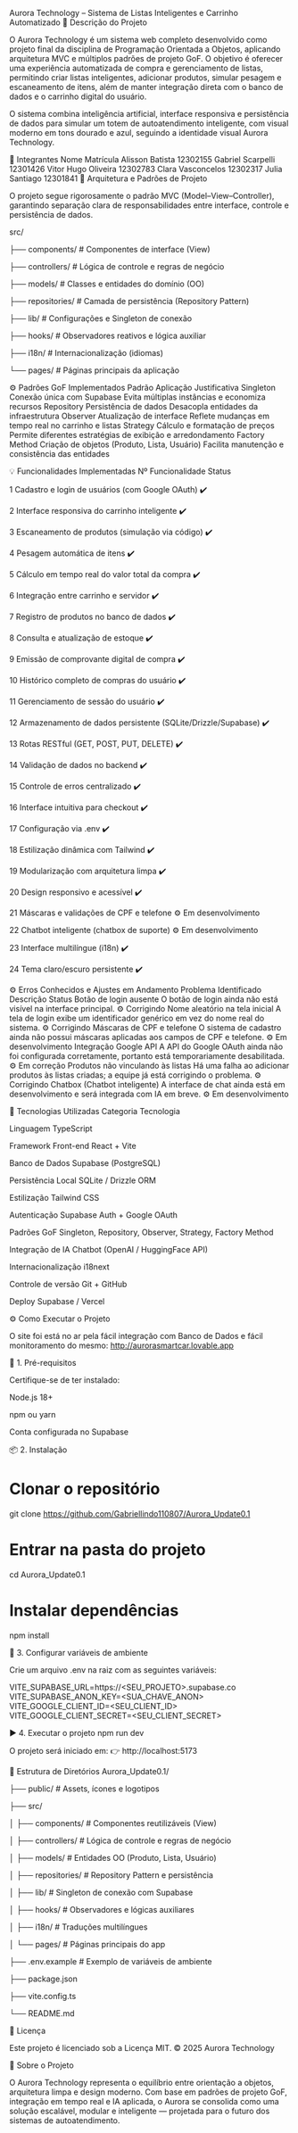 Aurora Technology – Sistema de Listas Inteligentes e Carrinho Automatizado
🧠 Descrição do Projeto

O Aurora Technology é um sistema web completo desenvolvido como projeto final da disciplina de Programação Orientada a Objetos, aplicando arquitetura MVC e múltiplos padrões de projeto GoF.
O objetivo é oferecer uma experiência automatizada de compra e gerenciamento de listas, permitindo criar listas inteligentes, adicionar produtos, simular pesagem e escaneamento de itens, além de manter integração direta com o banco de dados e o carrinho digital do usuário.

O sistema combina inteligência artificial, interface responsiva e persistência de dados para simular um totem de autoatendimento inteligente, com visual moderno em tons dourado e azul, seguindo a identidade visual Aurora Technology.

👥 Integrantes
Nome	Matrícula
Alisson Batista	12302155
Gabriel Scarpelli	12301426
Vitor Hugo Oliveira	12302783
Clara Vasconcelos	12302317
Julia Santiago	12301841
🧩 Arquitetura e Padrões de Projeto

O projeto segue rigorosamente o padrão MVC (Model–View–Controller), garantindo separação clara de responsabilidades entre interface, controle e persistência de dados.

src/

├── components/     # Componentes de interface (View)

├── controllers/    # Lógica de controle e regras de negócio

├── models/         # Classes e entidades do domínio (OO)

├── repositories/   # Camada de persistência (Repository Pattern)

├── lib/            # Configurações e Singleton de conexão

├── hooks/          # Observadores reativos e lógica auxiliar

├── i18n/           # Internacionalização (idiomas)

└── pages/          # Páginas principais da aplicação

⚙️ Padrões GoF Implementados
Padrão	Aplicação	Justificativa
Singleton	Conexão única com Supabase	Evita múltiplas instâncias e economiza recursos
Repository	Persistência de dados	Desacopla entidades da infraestrutura
Observer	Atualização de interface	Reflete mudanças em tempo real no carrinho e listas
Strategy	Cálculo e formatação de preços	Permite diferentes estratégias de exibição e arredondamento
Factory Method	Criação de objetos (Produto, Lista, Usuário)	Facilita manutenção e consistência das entidades

💡 Funcionalidades Implementadas
Nº	Funcionalidade	Status

1	Cadastro e login de usuários (com Google OAuth)	✔️

2	Interface responsiva do carrinho inteligente	✔️

3	Escaneamento de produtos (simulação via código)	✔️

4	Pesagem automática de itens	✔️

5	Cálculo em tempo real do valor total da compra	✔️

6	Integração entre carrinho e servidor	✔️

7	Registro de produtos no banco de dados	✔️

8	Consulta e atualização de estoque	✔️

9	Emissão de comprovante digital de compra	✔️

10	Histórico completo de compras do usuário	✔️

11	Gerenciamento de sessão do usuário	✔️

12	Armazenamento de dados persistente (SQLite/Drizzle/Supabase)	✔️

13	Rotas RESTful (GET, POST, PUT, DELETE)	✔️

14	Validação de dados no backend	✔️

15	Controle de erros centralizado	✔️

16	Interface intuitiva para checkout	✔️

17	Configuração via .env	✔️

18	Estilização dinâmica com Tailwind	✔️

19	Modularização com arquitetura limpa	✔️

20	Design responsivo e acessível	✔️

21	Máscaras e validações de CPF e telefone	⚙️ Em desenvolvimento

22	Chatbot inteligente (chatbox de suporte)	⚙️ Em desenvolvimento

23	Interface multilíngue (i18n)	✔️

24	Tema claro/escuro persistente	✔️

⚙️ Erros Conhecidos e Ajustes em Andamento
Problema Identificado	Descrição	Status
Botão de login ausente	O botão de login ainda não está visível na interface principal.	⚙️ Corrigindo
Nome aleatório na tela inicial	A tela de login exibe um identificador genérico em vez do nome real do sistema.	⚙️ Corrigindo
Máscaras de CPF e telefone	O sistema de cadastro ainda não possui máscaras aplicadas aos campos de CPF e telefone.	⚙️ Em desenvolvimento
Integração Google API	A API do Google OAuth ainda não foi configurada corretamente, portanto está temporariamente desabilitada.	⚙️ Em correção
Produtos não vinculando às listas	Há uma falha ao adicionar produtos às listas criadas; a equipe já está corrigindo o problema.	⚙️ Corrigindo
Chatbox (Chatbot inteligente)	A interface de chat ainda está em desenvolvimento e será integrada com IA em breve.	⚙️ Em desenvolvimento

🧰 Tecnologias Utilizadas
Categoria	Tecnologia

Linguagem	TypeScript

Framework Front-end	React + Vite

Banco de Dados	Supabase (PostgreSQL)

Persistência Local	SQLite / Drizzle ORM

Estilização	Tailwind CSS

Autenticação	Supabase Auth + Google OAuth

Padrões GoF	Singleton, Repository, Observer, Strategy, Factory Method

Integração de IA	Chatbot (OpenAI / HuggingFace API)

Internacionalização	i18next

Controle de versão	Git + GitHub

Deploy	Supabase / Vercel

⚙️ Como Executar o Projeto

O site foi está no ar pela fácil integração com Banco de Dados e fácil monitoramento do mesmo: http://aurorasmartcar.lovable.app

🔧 1. Pré-requisitos

Certifique-se de ter instalado:

Node.js 18+

npm ou yarn

Conta configurada no Supabase

📦 2. Instalação
# Clonar o repositório
git clone https://github.com/Gabriellindo110807/Aurora_Update0.1

# Entrar na pasta do projeto
cd Aurora_Update0.1

# Instalar dependências
npm install

🔐 3. Configurar variáveis de ambiente

Crie um arquivo .env na raiz com as seguintes variáveis:

VITE_SUPABASE_URL=https://<SEU_PROJETO>.supabase.co
VITE_SUPABASE_ANON_KEY=<SUA_CHAVE_ANON>
VITE_GOOGLE_CLIENT_ID=<SEU_CLIENT_ID>
VITE_GOOGLE_CLIENT_SECRET=<SEU_CLIENT_SECRET>

▶️ 4. Executar o projeto
npm run dev


O projeto será iniciado em:
👉 http://localhost:5173

📂 Estrutura de Diretórios
Aurora_Update0.1/

├── public/                  # Assets, ícones e logotipos

├── src/

│   ├── components/           # Componentes reutilizáveis (View)

│   ├── controllers/          # Lógica de controle e regras de negócio

│   ├── models/               # Entidades OO (Produto, Lista, Usuário)

│   ├── repositories/         # Repository Pattern e persistência

│   ├── lib/                  # Singleton de conexão com Supabase

│   ├── hooks/                # Observadores e lógicas auxiliares

│   ├── i18n/                 # Traduções multilíngues

│   └── pages/                # Páginas principais do app

├── .env.example              # Exemplo de variáveis de ambiente

├── package.json

├── vite.config.ts

└── README.md

🧾 Licença

Este projeto é licenciado sob a Licença MIT.
© 2025 Aurora Technology

🚀 Sobre o Projeto

O Aurora Technology representa o equilíbrio entre orientação a objetos, arquitetura limpa e design moderno.
Com base em padrões de projeto GoF, integração em tempo real e IA aplicada, o Aurora se consolida como uma solução escalável, modular e inteligente — projetada para o futuro dos sistemas de autoatendimento.
